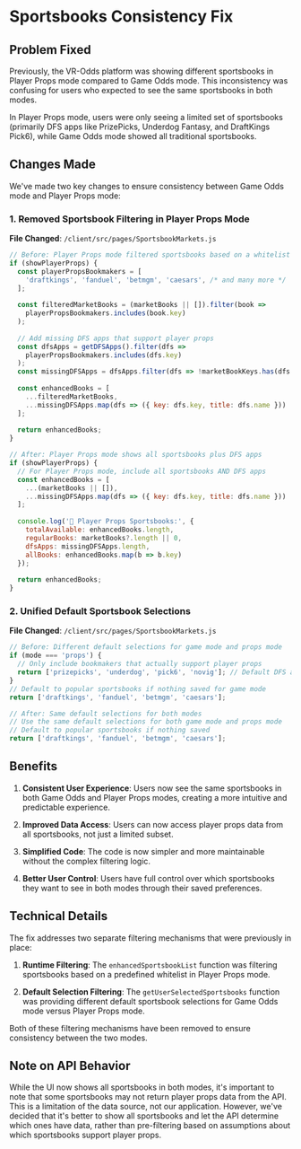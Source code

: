 # Sportsbooks Consistency Fix

## Problem Fixed

Previously, the VR-Odds platform was showing different sportsbooks in Player Props mode compared to Game Odds mode. This inconsistency was confusing for users who expected to see the same sportsbooks in both modes.

In Player Props mode, users were only seeing a limited set of sportsbooks (primarily DFS apps like PrizePicks, Underdog Fantasy, and DraftKings Pick6), while Game Odds mode showed all traditional sportsbooks.

## Changes Made

We've made two key changes to ensure consistency between Game Odds mode and Player Props mode:

### 1. Removed Sportsbook Filtering in Player Props Mode

**File Changed**: `/client/src/pages/SportsbookMarkets.js`

```javascript
// Before: Player Props mode filtered sportsbooks based on a whitelist
if (showPlayerProps) {
  const playerPropsBookmakers = [
    'draftkings', 'fanduel', 'betmgm', 'caesars', /* and many more */
  ];
  
  const filteredMarketBooks = (marketBooks || []).filter(book => 
    playerPropsBookmakers.includes(book.key)
  );
  
  // Add missing DFS apps that support player props
  const dfsApps = getDFSApps().filter(dfs => 
    playerPropsBookmakers.includes(dfs.key)
  );
  const missingDFSApps = dfsApps.filter(dfs => !marketBookKeys.has(dfs.key));
  
  const enhancedBooks = [
    ...filteredMarketBooks,
    ...missingDFSApps.map(dfs => ({ key: dfs.key, title: dfs.name }))
  ];
  
  return enhancedBooks;
}

// After: Player Props mode shows all sportsbooks plus DFS apps
if (showPlayerProps) {
  // For Player Props mode, include all sportsbooks AND DFS apps
  const enhancedBooks = [
    ...(marketBooks || []),
    ...missingDFSApps.map(dfs => ({ key: dfs.key, title: dfs.name }))
  ];
  
  console.log('🎯 Player Props Sportsbooks:', {
    totalAvailable: enhancedBooks.length,
    regularBooks: marketBooks?.length || 0,
    dfsApps: missingDFSApps.length,
    allBooks: enhancedBooks.map(b => b.key)
  });
  
  return enhancedBooks;
}
```

### 2. Unified Default Sportsbook Selections

**File Changed**: `/client/src/pages/SportsbookMarkets.js`

```javascript
// Before: Different default selections for game mode and props mode
if (mode === 'props') {
  // Only include bookmakers that actually support player props
  return ['prizepicks', 'underdog', 'pick6', 'novig']; // Default DFS apps + NoVig for player props
}
// Default to popular sportsbooks if nothing saved for game mode
return ['draftkings', 'fanduel', 'betmgm', 'caesars'];

// After: Same default selections for both modes
// Use the same default selections for both game mode and props mode
// Default to popular sportsbooks if nothing saved
return ['draftkings', 'fanduel', 'betmgm', 'caesars'];
```

## Benefits

1. **Consistent User Experience**: Users now see the same sportsbooks in both Game Odds and Player Props modes, creating a more intuitive and predictable experience.

2. **Improved Data Access**: Users can now access player props data from all sportsbooks, not just a limited subset.

3. **Simplified Code**: The code is now simpler and more maintainable without the complex filtering logic.

4. **Better User Control**: Users have full control over which sportsbooks they want to see in both modes through their saved preferences.

## Technical Details

The fix addresses two separate filtering mechanisms that were previously in place:

1. **Runtime Filtering**: The `enhancedSportsbookList` function was filtering sportsbooks based on a predefined whitelist in Player Props mode.

2. **Default Selection Filtering**: The `getUserSelectedSportsbooks` function was providing different default sportsbook selections for Game Odds mode versus Player Props mode.

Both of these filtering mechanisms have been removed to ensure consistency between the two modes.

## Note on API Behavior

While the UI now shows all sportsbooks in both modes, it's important to note that some sportsbooks may not return player props data from the API. This is a limitation of the data source, not our application. However, we've decided that it's better to show all sportsbooks and let the API determine which ones have data, rather than pre-filtering based on assumptions about which sportsbooks support player props.
